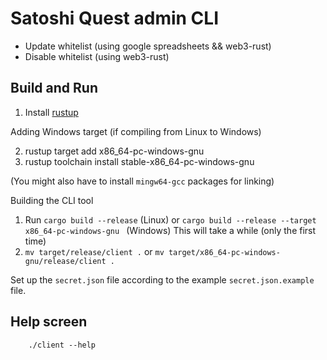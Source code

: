 # Satoshi Quest admin CLI

- Update whitelist (using google spreadsheets && web3-rust)
- Disable whitelist (using web3-rust)

## Build and Run

1. Install [rustup](https://rustup.rs/)


Adding Windows target (if compiling from Linux to Windows)

2. rustup target add x86_64-pc-windows-gnu
3. rustup toolchain install stable-x86_64-pc-windows-gnu

(You might also have to install `mingw64-gcc` packages for linking)

Building the CLI tool

1. Run `cargo build --release` (Linux) or `cargo build --release --target x86_64-pc-windows-gnu
` (Windows) This will take a while (only the first time)
5. `mv target/release/client .` or `mv target/x86_64-pc-windows-gnu/release/client .`

Set up the `secret.json` file according to the example `secret.json.example` file.

## Help screen

        ./client --help
